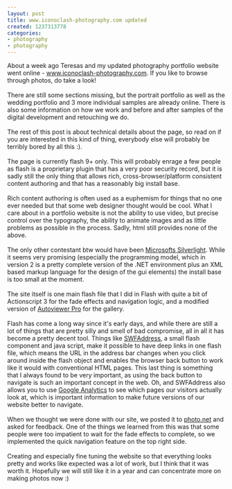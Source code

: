 ```yaml
---
layout: post
title: www.iconoclash-photography.com updated
created: 1237313778
categories:
- photography
- photography
---
```

About a week ago Teresas and my updated photography portfolio website went online - <a target="_blank" href="http://www.iconoclash-photography.com">www.iconoclash-photography.com</a>. If you like to browse through photos, do take a look!<br /><br />There are still some sections missing, but the portrait portfolio as well as the wedding portfolio and 3 more individual samples are already online. There is also some information on how we work and before and after samples of the digital development and retouching we do.<br /><br />The rest of this post is about technical details about the page, so read on if you are interested in this kind of thing, everybody else will probably be terribly bored by all this :).<br /><br />The page is currently flash 9+ only. This will probably enrage a few people as flash is a proprietary plugin that has a very poor security record, but it is sadly still the only thing that allows rich, cross-browser/platform consistent content authoring and that has a reasonably big install base.<br /><br />Rich content authoring is often used as a euphemism for things that no one ever needed but that some web designer thought would be cool. What I care about in a portfolio website is not the ability to use video, but precise control over the typography, the ability to animate images and as little problems as possible in the process. Sadly, html still provides none of the above.<br /><br />The only other contestant btw would have been <a target="_blank" href="http://en.wikipedia.org/wiki/Silverlight">Microsofts Silverlight</a>. While it seems very promising (especially the programming model, which in version 2 is a pretty complete version of the .NET environment plus an XML based markup language for the design of the gui elements) the install base is too small at the moment. <br /><br />The site itself is one main flash file that I did in Flash with quite a bit of Actionscript 3 for the fade effects and navigation logic, and a modified version of <a target="_blank" href="http://www.airtightinteractive.com/projects/autoviewer/pro/">Autoviewer Pro</a> for the gallery. <br /><br />Flash has come a long way since it's early days, and while there are still a lot of things that are pretty silly and smell of bad compromise, all in all it has become a pretty decent tool. Things like <a target="_blank" href="http://www.asual.com/swfaddress/">SWFAddress</a>, a small flash component and java script, make it possible to have deep links in one flash file, which means the URL in the address bar changes when you click around inside the flash object and enables the browser back button to work like it would with conventional HTML pages. This last thing is something that I always found to be very important, as using the back button to navigate is such an important concept in the web. Oh, and SWFAddress also allows you to use <a target="_blank" href="http://www.google.com/analytics/">Google Analytics</a> to see which pages our visitors actually look at, which is important information to make future versions of our website better to navigate.<br /><br />When we thought we were done with our site, we posted it to <a target="_blank" href="http://photo.net/">photo.net</a> and asked for feedback. One of the things we learned from this was that some people were too impatient to wait for the fade effects to complete, so we implemented the quick navigation feature on the top right side. <br /><br />Creating and especially fine tuning the website so that everything looks pretty and works like expected was a lot of work, but I think that it was worth it. Hopefully we will still like it in a year and can concentrate more on making photos now :)<br />
